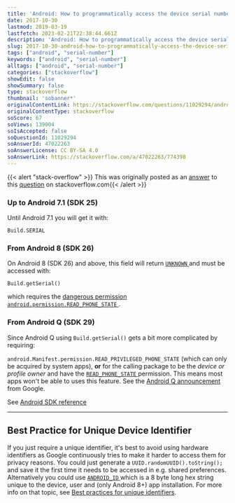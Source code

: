 ```yaml
---
title: 'Android: How to programmatically access the device serial number shown in the AVD manager (API Version 8)'
date: 2017-10-30
lastmod: 2019-03-19
lastfetch: 2023-02-21T22:38:44.661Z
description: 'Android: How to programmatically access the device serial number shown in the AVD manager (API Version 8)'
slug: 2017-10-30-android-how-to-programmatically-access-the-device-serial-number-shown-in-the-avd-manager-(api-version-8)
tags: ["android", "serial-number"]
keywords: ["android", "serial-number"]
alltags: ["android", "serial-number"]
categories: ["stackoverflow"]
showEdit: false 
showSummary: false 
type: stackoverflow 
thumbnail: 'sobanner*' 
originalContentLink: https://stackoverflow.com/questions/11029294/android-how-to-programmatically-access-the-device-serial-number-shown-in-the-av
originalContentType: stackoverflow
soScore: 67
soViews: 139004
soIsAccepted: false
soQuestionId: 11029294
soAnswerId: 47022263
soAnswerLicense: CC BY-SA 4.0
soAnswerLink: https://stackoverflow.com/a/47022263/774398
---
```


{{< alert "stack-overflow" >}} This was originally posted as an [answer](https://stackoverflow.com/a/47022263/774398) to this [question](https://stackoverflow.com/questions/11029294/android-how-to-programmatically-access-the-device-serial-number-shown-in-the-av)  on stackoverflow.com{{< /alert >}}

### Up to Android 7.1 (SDK 25)

Until Android 7.1 you will get it with:

```
Build.SERIAL

```

### From Android 8 (SDK 26)

On Android 8 (SDK 26) and above, this field will return [ `UNKNOWN` ](https://developer.android.com/reference/android/os/Build.html#UNKNOWN) and must be accessed with:

```
Build.getSerial()

```

which requires the [dangerous permission](https://developer.android.com/guide/topics/permissions/requesting.html#normal-dangerous) [ `android.permission.READ_PHONE_STATE` ](https://developer.android.com/reference/android/Manifest.permission.html#READ_PHONE_STATE).

### From Android Q (SDK 29)

Since Android Q using  `Build.getSerial()`  gets a bit more complicated by requiring:

 `android.Manifest.permission.READ_PRIVILEGED_PHONE_STATE`  (which can only be acquired by system apps), **or** for the calling package to be the _device or profile owner_ and have the [ `READ_PHONE_STATE` ](https://developer.android.com/reference/android/Manifest.permission.html#READ_PHONE_STATE) permission. This means most apps won't be able to uses this feature. See the [Android Q announcement](https://developer.android.com/preview/privacy/data-identifiers#device-ids) from Google.

See [Android SDK reference](https://developer.android.com/reference/android/os/Build.html#getSerial())

* * *

Best Practice for Unique Device Identifier
------------------------------------------

If you just require a unique identifier, it's best to avoid using hardware identifiers as Google continuously tries to make it harder to access them for privacy reasons. You could just generate a  `UUID.randomUUID().toString();`  and save it the first time it needs to be accessed in e.g. shared preferences. Alternatively you could use [ `ANDROID_ID` ](https://stackoverflow.com/questions/2785485/is-there-a-unique-android-device-id) which is a 8 byte long hex string unique to the device, user and (only Android 8+) app installation. For more info on that topic, see [Best practices for unique identifiers](https://developer.android.com/training/articles/user-data-ids).